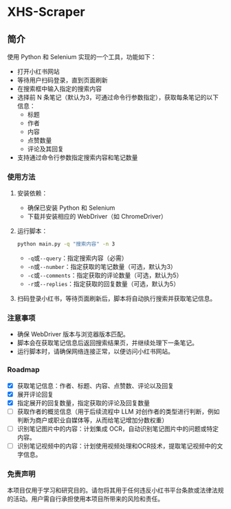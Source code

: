 # XHS-Scraper

## 简介

使用 Python 和 Selenium 实现的一个工具，功能如下：

- 打开小红书网站
- 等待用户扫码登录，直到页面刷新
- 在搜索框中输入指定的搜索内容
- 选择前 N 条笔记（默认为3，可通过命令行参数指定），获取每条笔记的以下信息：
  - 标题
  - 作者
  - 内容
  - 点赞数量
  - 评论及其回复
- 支持通过命令行参数指定搜索内容和笔记数量

### 使用方法

1. 安装依赖：
   - 确保已安装 Python 和 Selenium
   - 下载并安装相应的 WebDriver（如 ChromeDriver）

2. 运行脚本：
   ```bash
   python main.py -q "搜索内容" -n 3
   ```
   - `-q`或`--query`：指定搜索内容（必需）
   - `-n`或`--number`：指定获取的笔记数量（可选，默认为3）
   - `-c`或`--comments`：指定获取的评论数量（可选，默认为5）
   - `-r`或`--replies`：指定获取的回复数量（可选，默认为5）

3. 扫码登录小红书，等待页面刷新后，脚本将自动执行搜索并获取笔记信息。

### 注意事项

- 确保 WebDriver 版本与浏览器版本匹配。
- 脚本会在获取笔记信息后返回搜索结果页，并继续处理下一条笔记。
- 运行脚本时，请确保网络连接正常，以便访问小红书网站。

### Roadmap
- [X] 获取笔记信息：作者、标题、内容、点赞数、评论以及回复
- [X] 展开评论回复
- [X] 指定展开的回复数量，指定获取的评论及回复数量
- [ ] 获取作者的概览信息（用于后续流程中 LLM 对创作者的类型进行判断，例如判断为商户或职业自媒体等，从而给笔记增加分数权重）
- [ ] 识别笔记图片中的内容：计划集成 OCR，自动识别笔记图片中的问题或特定内容。
- [ ] 识别笔记视频中的内容：计划使用视频处理和OCR技术，提取笔记视频中的文字信息。

### 免责声明

本项目仅用于学习和研究目的。请勿将其用于任何违反小红书平台条款或法律法规的活动。用户需自行承担使用本项目所带来的风险和责任。
